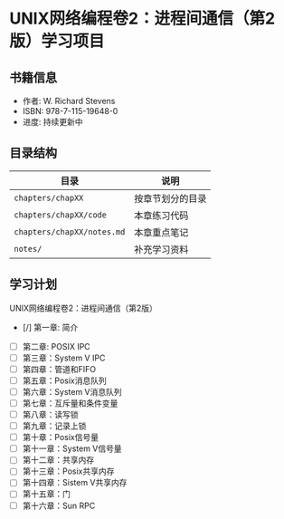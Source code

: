 # UNIX网络编程卷2：进程间通信（第2版）学习项目

## 书籍信息
- 作者: W. Richard Stevens
- ISBN: 978-7-115-19648-0
- 进度: 持续更新中

## 目录结构
| 目录 | 说明 |
|------|------|
| `chapters/chapXX` | 按章节划分的目录 |
| `chapters/chapXX/code` | 本章练习代码 |
| `chapters/chapXX/notes.md` | 本章重点笔记 |
| `notes/` | 补充学习资料 |

## 学习计划
UNIX网络编程卷2：进程间通信（第2版）
- [/] 第一章: 简介
- [ ] 第二章: POSIX IPC
- [ ] 第三章：System V IPC
- [ ] 第四章：管道和FIFO
- [ ] 第五章：Posix消息队列
- [ ] 第六章：System V消息队列
- [ ] 第七章：互斥量和条件变量
- [ ] 第八章：读写锁
- [ ] 第九章：记录上锁
- [ ] 第十章：Posix信号量
- [ ] 第十一章：System V信号量
- [ ] 第十二章：共享内存
- [ ] 第十三章：Posix共享内存
- [ ] 第十四章：Sistem V共享内存
- [ ] 第十五章：门
- [ ] 第十六章：Sun RPC
